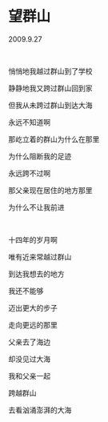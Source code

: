 # 望群山

2009.9.27

&emsp;

悄悄地我越过群山到了学校

静静地我又跨过群山回到家

但我从未跨过群山到达大海

永远不知道啊

那屹立着的群山为什么在那里

为什么阻断我的足迹

永远跨不过啊

那父亲现在居住的地方那里

为什么不让我前进

&emsp;

十四年的岁月啊

唯有近来常越过群山

到达我想去的地方

我还不能够

迈出更大的步子

走向更远的那里

父亲去了海边

却没见过大海

我和父亲一起

跨越群山

去看汹涌澎湃的大海

